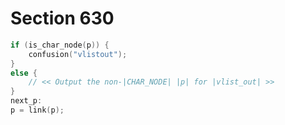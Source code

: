 # Section 630

```c << Output node |p| for |vlist_out| and move to the next node, maintaining the condition |cur_h = left_edge| >>=
if (is_char_node(p)) {
    confusion("vlistout");
}
else {
    // << Output the non-|CHAR_NODE| |p| for |vlist_out| >>
}
next_p:
p = link(p);
```
